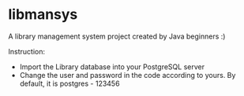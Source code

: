 # libmansys
A library management system project created by Java beginners :)

Instruction:
- Import the Library database into your PostgreSQL server
- Change the user and password in the code according to yours. By default, it is postgres - 123456
